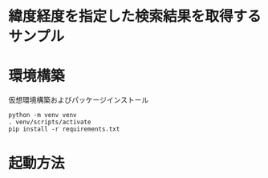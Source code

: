 緯度経度を指定した検索結果を取得するサンプル
====

# 環境構築
仮想環境構築およびパッケージインストール
```
python -m venv venv
. venv/scripts/activate
pip install -r requirements.txt
```

# 起動方法
